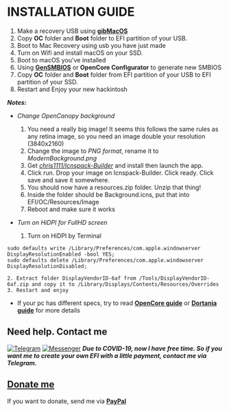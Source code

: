 # INSTALLATION GUIDE

1. Make a recovery USB using [**gibMacOS**](https://github.com/corpnewt/gibMacOS)
2. Copy **OC** folder and **Boot** folder to EFI partition of your USB.
3. Boot to Mac Recovery using usb you have just made
4. Turn on Wifi and install macOS on your SSD.
5. Boot to macOS you've installed
6. Using [**GenSMBIOS**](https://github.com/corpnewt/GenSMBIOS) or **OpenCore Configurator** to generate new SMBIOS
7. Copy **OC** folder and **Boot** folder from EFI partition of your USB to EFI partition of your SSD.
8. Restart and Enjoy your new hackintosh

***Notes:*** 
    
- *Change OpenCanopy background*
    1. You need a really big image! It seems this follows the same rules as any retina image, so you need an image double your resolution (3840x2160)
    2. Change the image to *PNG format*, rename it to *ModernBackground.png*
    3. Get [*chris1111/Icnspack-Builder*](https://github.com/chris1111/Icnspack-Builder) and install then launch the app.
    4. Click run. Drop your image on Icnspack-Builder. Click ready. Click save and save it somewhere.
    5. You should now have a resources.zip folder. Unzip that thing!
    6. Inside the folder should be Background.icns, put that into EFI/OC/Resources/Image
    7. Reboot and make sure it works
    
- *Turn on HiDPI for FullHD screen*
	1. Turn on HiDPI by Terminal
```
sudo defaults write /Library/Preferences/com.apple.windowserver DisplayResolutionEnabled -bool YES;
sudo defaults delete /Library/Preferences/com.apple.windowserver DisplayResolutionDisabled;
```	
	2. Extract folder DisplayVendorID-6af from /Tools/DisplayVendorID-6af.zip and copy it to /Library/Displays/Contents/Resources/Overrides
	3. Restart and enjoy


- If your pc has different specs, try to read [**OpenCore guide**](https://github.com/acidanthera/OpenCorePkg/blob/master/Docs/Configuration.pdf) or [**Dortania guide**](https://dortania.github.io/OpenCore-Desktop-Guide/installer-guide/) for more details

## Need help. Contact me
[![Telegram](https://img.shields.io/badge/Chat_on-Telegram-blue.svg)](https://t.me/tunglamvghy)
[![Messenger](https://img.shields.io/badge/Chat_on-Messenger-0078FF)](https://m.me/k38b.lamtung)
***Due to COVID-19, now I have free time. So if you want me to create your own EFI with a little payment, contact me via Telegram.***

## [Donate me](https://paypal.me/vtlam98)
If you want to donate, send me via [**PayPal**](https://paypal.me/vtlam98)
